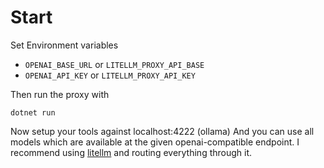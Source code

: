 # Start

Set Environment variables 

- `OPENAI_BASE_URL` or `LITELLM_PROXY_API_BASE`
- `OPENAI_API_KEY` or `LITELLM_PROXY_API_KEY`

Then run the proxy with

`dotnet run`


Now setup your tools against localhost:4222 (ollama)
And you can use all models which are available at the given openai-compatible endpoint.
I recommend using [litellm](https://github.com/BerriAI/litellm) and routing everything through it.